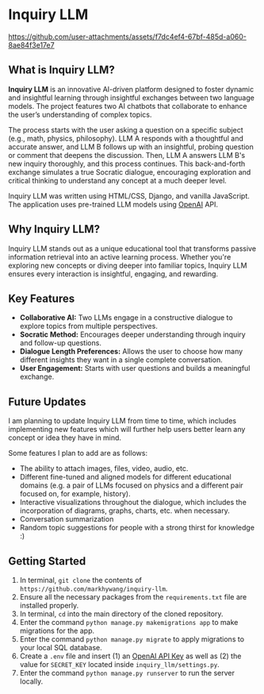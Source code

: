 # Inquiry LLM  

https://github.com/user-attachments/assets/f7dc4ef4-67bf-485d-a060-8ae84f3e17e7

## What is Inquiry LLM?
**Inquiry LLM** is an innovative AI-driven platform designed to foster dynamic and insightful learning through insightful exchanges between two language models. The project features two AI chatbots that collaborate to enhance the user’s understanding of complex topics.

The process starts with the user asking a question on a specific subject (e.g., math, physics, philosophy). LLM A responds with a thoughtful and accurate answer, and LLM B follows up with an insightful, probing question or comment that deepens the discussion. Then, LLM A answers LLM B's new inquiry thoroughly, and this process continues. This back-and-forth exchange simulates a true Socratic dialogue, encouraging exploration and critical thinking to understand any concept at a much deeper level.

Inquiry LLM was written using HTML/CSS, Django, and vanilla JavaScript. The application uses pre-trained LLM models using [OpenAI](https://github.com/OPENAI) API.

## Why Inquiry LLM?
Inquiry LLM stands out as a unique educational tool that transforms passive information retrieval into an active learning process. Whether you're exploring new concepts or diving deeper into familiar topics, Inquiry LLM ensures every interaction is insightful, engaging, and rewarding.

## Key Features
- **Collaborative AI:** Two LLMs engage in a constructive dialogue to explore topics from multiple perspectives.
- **Socratic Method:** Encourages deeper understanding through inquiry and follow-up questions.
- **Dialogue Length Preferences:** Allows the user to choose how many different insights they want in a single complete conversation.
- **User Engagement:** Starts with user questions and builds a meaningful exchange.

## Future Updates
I am planning to update Inquiry LLM from time to time, which includes implementing new features which will further help users better learn any concept or idea they have in mind.

Some features I plan to add are as follows:
- The ability to attach images, files, video, audio, etc.
- Different fine-tuned and aligned models for different educational domains (e.g. a pair of LLMs focused on physics and a different pair focused on, for example, history).
- Interactive visualizations throughout the dialogue, which includes the incorporation of diagrams, graphs, charts, etc. when necessary.
- Conversation summarization
- Random topic suggestions for people with a strong thirst for knowledge :)

## Getting Started
1. In terminal, ```git clone``` the contents of ```https://github.com/markhywang/inquiry-llm```.
2. Ensure all the necessary packages from the ```requirements.txt``` file are installed properly.
3. In terminal, ```cd``` into the main directory of the cloned repository.
4. Enter the command ```python manage.py makemigrations app``` to make migrations for the app.
5. Enter the command ```python manage.py migrate``` to apply migrations to your local SQL database.
6. Create a ```.env``` file and insert (1) an [OpenAI API Key](https://openai.com/index/openai-api/) as well as (2) the value for ```SECRET_KEY``` located inside ```inquiry_llm/settings.py```.
7. Enter the command ```python manage.py runserver``` to run the server locally.
